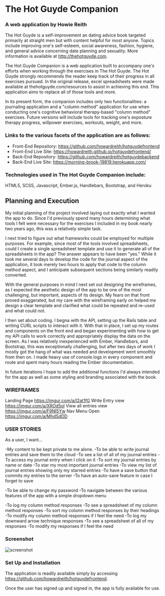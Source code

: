 # The Hot Guyde Companion
### A web application by Howie Reith

The Hot Guyde is a self-improvement an dating advice book targeted primarily at straight men but with content helpful for most anyone. Topics include improving one's self-esteem, social awareness, fashion, hygiene, and general advice concerning date planning and sexuality. More information is available at http://thehotguyde.com.

The Hot Guyde Companion is a web application built to accompany one's efforts when working through the exercises in The Hot Guyde. The Hot Guyde strongly recommends the reader keep track of their progress in all exercises pursued. In the original release, excel spreadsheets were made available at thehotguyde.com/resources to assist in achieving this end. This application aims to replace all of those tools and more.

In its present form, the companion includes only two functionalities: a journaling application and a "column method" application for use when conducting one's cognitive behavioral therapy-based "column method" exercises. Future versions will include tools for tracking one's exposture therapy progress, willpower exercises, workouts, weight, and more.

### Links to the various facets of the application are as follows:

* Front-End Repository: https://github.com/howardreith/hotguydefrontend
* Front-End Live Site: https://howardreith.github.io/hotguydefrontend/
* Back-End Repository: https://github.com/howardreith/hotguydebackend
* Back-End Live Site: https://morning-brook-19819.herokuapp.com/

### Technologies used in The Hot Guyde Companion include:
HTML5, SCSS, Javascript, Ember.js, Handlebars, Bootstrap, and Heroku

## Planning and Execution

My initial planning of the project involved laying out exactly what I wanted the app to do. Since I'd previously spend many hours determining what tools I felt were necessary for the exercises I included in my book nearly two years ago, this was a relatively simple task.

I next tried to figure out what frameworks could be employed for multiple purposes. For example, since most of the tools involved spreadsheets, could I create a single spreadsheet template and use it to generate all of the spreadsheets in the app? The answer appears to have been "yes." While it took me several days to develop the code for the journal aspect of the application, it took merely two hours to apply that code to the column method aspect, and I anticipate subsequent sections being similarly readily converted.

With the general purposes in mind I next set out designing the wireframes, as I expected the aesthetic design of the app to be one of the most challenging, but important, aspects of its design. My fears on that front proved exaggerated, but my care with the wireframing early on helped me design a clear template and clarified what could be repeated and re-used and what could not.

I then set about coding. I begna with the API, setting up the Rails table and writing CURL scripts to interact with it. With that in place, I set up my routes and components on the front end and began experimenting with how to get my API calls to work correctly and appropriately display the data on the screen. As I was relatively inexperienced with Ember, Handlebars, and Bootstrap, this was exceptionally challenging, but after two days of work I mostly got the hang of what was needed and development went smoothly from then on. I made heavy use of console.logs in every component and route and spent many hours reading the Ember documentation.

In future iterations I hope to add the additional functions I'd always intended for the app as well as some styling and branding associated with the book.

### WIREFRAMES
Landing Page https://imgur.com/a/I2at1fG
Write Entry view https://imgur.com/a/XROd5ol
View all entries view https://imgur.com/a/F9NI5Yw
Nav Menu Open https://imgur.com/a/MhdSdDD

### USER STORIES

As a user, I want...

-My content to be kept private to me alone.
-To be able to write journal entries and save them to the cloud
-To see a list of all of my journal entries
-To access my journal entry when I click on it
-To sort my journal entries by name or date
-To star my most important journal entries
-To view my list of journal entries showing only my starred entries
-To have a save button that commits my entries to the server
-To have an auto-save feature in case I forget to save

-To be able to change my password
-To navigate between the various features of the app with a simple dropdown menu

-To log my column method responses
-To see a spreadsheet of my column method responses
-To sort my column method responses by their headings
-To modify my column method responses if I feel the need
-To log my downward arrow technique responses
-To see a spreadsheet of all of my responses
-To modify my responses if I feel the need

### Screenshot

![screenshot](https://imgur.com/a/IJZiJgC)

### Set Up and Installation

The application is readily available simply by accessing https://github.com/howardreith/hotguydefrontend.

Once the user has signed up and signed in, the app is fully available for use.
